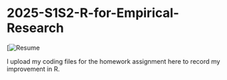 # 2025-S1S2-R-for-Empirical-Research

[![Resume](https://github.com/GONG-Kuiyuan01/Resume)

I upload my coding files for the homework assignment here to record my improvement in R.
